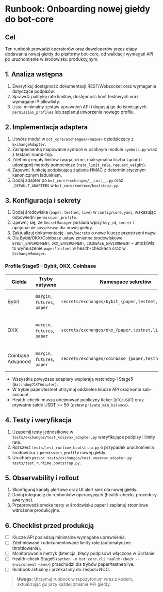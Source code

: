 # Runbook: Onboarding nowej giełdy do bot-core

## Cel
Ten runbook prowadzi operatorów oraz deweloperów przez etapy dodawania nowej giełdy do platformy bot-core, od walidacji wymagań API po uruchomienie w środowisku produkcyjnym.

## 1. Analiza wstępna
1. Zweryfikuj dostępność dokumentacji REST/Websocket oraz wymagania dotyczące podpisów.
2. Sprawdź politykę rate limitów, dostępność kont testowych oraz wymagane IP allowlisty.
3. Ustal minimalny zestaw uprawnień API i dopasuj go do istniejących `permission_profiles` lub zaplanuj utworzenie nowego profilu.

## 2. Implementacja adaptera
1. Utwórz moduł w `bot_core/exchanges/<nazwa>` dziedziczący z `ExchangeAdapter`.
2. Zaimplementuj mapowanie symboli w osobnym module `symbols.py` wraz z testami round-trip.
3. Zdefiniuj reguły limitów (waga, okno, maksymalna liczba żądań) i udostępnij metody pomocnicze (`rate_limit_rule`, `request_weight`).
4. Zapewnij funkcję podpisującą żądania HMAC z deterministycznym kanonicznym ładunkiem.
5. Dodaj adapter do `bot_core/exchanges/__init__.py` oraz `_DEFAULT_ADAPTERS` w `bot_core/runtime/bootstrap.py`.

## 3. Konfiguracja i sekrety
1. Dodaj środowiska (`paper`, `testnet`, `live`) w `config/core.yaml`, wskazując odpowiedni `permission_profile`.
2. Upewnij się, że `SecretManager` posiada wpisy `key_id`, `secret` i opcjonalnie `passphrase` dla nowej giełdy.
3. Zaktualizuj dokumentację `.env`/`secrets` o nowe klucze przestrzeni nazw.
4. Dla Bybit/OKX/Coinbase ustaw zmienne środowiskowe `BYBIT_ENVIRONMENT`, `OKX_ENVIRONMENT`, `COINBASE_ENVIRONMENT`
   – umożliwia to wymuszenie `paper`/`testnet` w health-checkach oraz w `ExchangeManager`.

### Profile Stage5 – Bybit, OKX, Coinbase

| Giełda  | Tryby natywne | Namespace sekretów | Wymagane dodatki |
| --- | --- | --- | --- |
| Bybit | `margin`, `futures`, `paper` | `secrets/exchanges/bybit_{paper,testnet,live}.json` | `hedgeMode` konfiguracja CCXT, sandbox HMAC |
| OKX | `margin`, `futures`, `paper` | `secrets/exchanges/okx_{paper,testnet,live}.json` | `instType` w parametrach REST, opcjonalne IP allowlist |
| Coinbase Advanced | `margin`, `futures`, `paper` | `secrets/exchanges/coinbase_{paper,testnet,live}.json` | `product_type` (margin/futures) oraz sandbox API |

* Wszystkie powyższe adaptery wspierają watchdog-i Stage5 (`WatchdogCCXTAdapter`).
* W trybie paper/testnet utrzymuj oddzielne klucze API oraz konta sub-account.
* Health-checki muszą obejmować publiczny ticker (`BTC/USDT`) oraz prywatne saldo USDT >= 50 (ustaw `private_min_balance`).

## 4. Testy i weryfikacja
1. Uzupełnij testy jednostkowe w `tests/exchanges/test_<nazwa>_adapter.py` weryfikujące podpisy i limity rate.
2. Rozszerz `tests/test_runtime_bootstrap.py` o przypadek uruchomienia środowiska z `permission_profile` nowej giełdy.
3. Uruchom `pytest tests/exchanges/test_<nazwa>_adapter.py tests/test_runtime_bootstrap.py`.

## 5. Observability i rollout
1. Skonfiguruj kanały alertowe oraz UI alert sink dla nowej giełdy.
2. Dodaj integrację do runbooków operacyjnych (health-checki, procedury awaryjne).
3. Przeprowadź smoke testy w środowisku paper i zaplanuj stopniowe wdrożenie produkcyjne.

## 6. Checklist przed produkcją
- [ ] Klucze API posiadają minimalne wymagane uprawnienia.
- [ ] Zdefiniowane i udokumentowane limity rate (automatyczne throttlowanie).
- [ ] Monitorowanie metryk (latencja, błędy podpisów) włączone w Grafanie.
- [ ] Health-check Stage5 (`python -m bot_core.cli health-check --environment <env>`) przechodzi dla trybów paper/testnet/live.
- [ ] Runbook aktualny i przekazany do zespołu NOC.

> **Uwaga:** Utrzymuj runbook w repozytorium wraz z kodem, aktualizując go przy każdej zmianie API giełdy.

